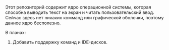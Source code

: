 Этот репозиторий содержит ядро операционной системы, которая способна выводить текст на экран и читать пользовательский ввод.
Сейчас здесь нет никаких комманд или графической оболочки, поэтому данное ядро бесполезно.

В планах:
1. Добавить поддержку команд и IDE-дисков.
